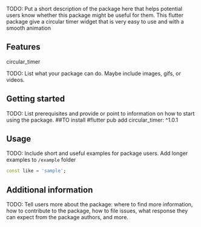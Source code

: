 <!-- 
This README describes the package. If you publish this package to pub.dev,
this README's contents appear on the landing page for your package.

For information about how to write a good package README, see the guide for
[writing package pages](https://dart.dev/guides/libraries/writing-package-pages). 

For general information about developing packages, see the Dart guide for
[creating packages](https://dart.dev/guides/libraries/create-library-packages)
and the Flutter guide for
[developing packages and plugins](https://flutter.dev/developing-packages). 
-->

TODO: Put a short description of the package here that helps potential users
know whether this package might be useful for them.
This flutter package give a circular timer widget that is very easy to use and with a smooth animation


## Features
circular_timer

TODO: List what your package can do. Maybe include images, gifs, or videos.

## Getting started

TODO: List prerequisites and provide or point to information on how to
start using the package.
##TO install 
#flutter pub add circular_timer: ^1.0.1

## Usage

TODO: Include short and useful examples for package users. Add longer examples
to `/example` folder

```dart
const like = 'sample';
```

## Additional information

TODO: Tell users more about the package: where to find more information, how to 
contribute to the package, how to file issues, what response they can expect 
from the package authors, and more.

